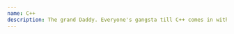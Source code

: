 ```yaml
---
name: C++
description: The grand Daddy. Everyone's gangsta till C++ comes in with web assembly.
---
```

